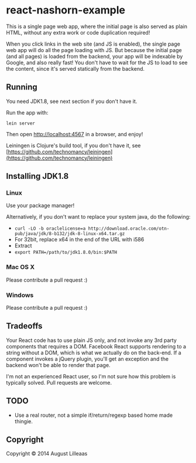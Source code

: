 # react-nashorn-example

This is a single page web app, where the initial page is also served as plain HTML, without any extra work or code duplication required!

When you click links in the web site (and JS is enabled), the single page web app will do all the page loading with JS. But because the initial page (and all pages) is loaded from the backend, your app will be indexable by Google, and also really fast! You don't have to wait for the JS to load to see the content, since it's served statically from the backend.

## Running

You need JDK1.8, see next section if you don't have it.

Run the app with:

    lein server

Then open [http://localhost:4567](http://localhost:4567) in a browser, and enjoy!

Leiningen is Clojure's build tool, if you don't have it, see [https://github.com/technomancy/leiningen](https://github.com/technomancy/leiningen)

## Installing JDK1.8

### Linux

Use your package manager!

Alternatively, if you don't want to replace your system java, do the following:

* `curl -LO -b oraclelicense=a http://download.oracle.com/otn-pub/java/jdk/8-b132/jdk-8-linux-x64.tar.gz`
* For 32bit, replace x64 in the end of the URL with i586
* Extract
* `export PATH=/path/to/jdk1.8.0/bin:$PATH`

### Mac OS X

Please contribute a pull request :)

### Windows

Please contribute a pull request :)

## Tradeoffs

Your React code has to use plain JS only, and not invoke any 3rd party components that requires a DOM. Facebook React supports rendering to a string without a DOM, which is what we actually do on the back-end. If a component invokes a jQuery plugin, you'll get an exception and the backend won't be able to render that page.

I'm not an experienced React user, so I'm not sure how this problem is typically solved. Pull requests are welcome.

## TODO

* Use a real router, not a simple if/return/regexp based home made thingie.

## Copyright

Copyright © 2014 August Lilleaas

